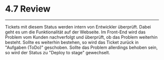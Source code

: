 # 4.7 Review

---

Tickets mit diesem Status werden intern von Entwickler überprüft. Dabei geht es um die Funktionalität auf der Webseite. Im Front-End wird das Problem vom Kunden nachverfolgt und überprüft, ob das Problem weiterhin besteht. Sollte es weiterhin bestehen, so wird das Ticket zurück in "Aufgaben \(ToDo\)" geschoben. Sollte das Problem allerdings behoben sein, so wird der Status zu "Deploy to stage" gewechselt.

